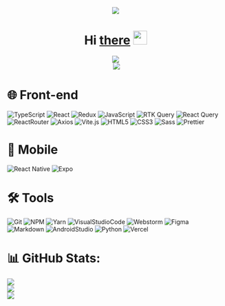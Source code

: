 <div align="center">
	<img src="https://media.tenor.com/3B6fE1zIaHMAAAAd/hotz-hacker.gif" />
	<h1 align="center">
<!-- 		Hi there, I'm
		<a href="https://github.com/Bazelit" target="_blank">David</a> -->
		Hi
		<a href="https://github.com/Bazelit" target="_blank">there</a>
		<img
			src="https://github.com/blackcater/blackcater/raw/main/images/Hi.gif"
			height="32"
		/>
	</h1>
</div>

<div align="center">
	<img
		align="center"
		src="https://readme-typing-svg.herokuapp.com?font=JetBrains+Mono+Medium&pause=1000&color=70A5FD&center=%D0%9B%D0%9E%D0%96%D0%AC&vCenter=%D0%9B%D0%9E%D0%96%D0%AC&repeat=%D0%B8%D1%81%D1%82%D0%B8%D0%BD%D0%BD%D1%8B%D0%B9&width=435&lines=%F0%9F%91%A8%F0%9F%8F%BB%E2%80%8D%F0%9F%92%BBI+am+a+Frontend+developer"
	/>
</div>

<div align="center">
	<a href="https://www.codewars.com/users/Bazelit"
		><img src="https://www.codewars.com/users/Bazelit/badges/small" alt=""
	/></a>
	<img src="https://komarev.com/ghpvc/?username=your-github-Bazelit" />
</div>

# 🌐 Front-end

![TypeScript](https://ziadoua.github.io/m3-Markdown-Badges/badges/TypeScript/typescript1.svg)
![React](https://ziadoua.github.io/m3-Markdown-Badges/badges/React/react2.svg)
![Redux](https://ziadoua.github.io/m3-Markdown-Badges/badges/Redux/redux1.svg)
![JavaScript](https://ziadoua.github.io/m3-Markdown-Badges/badges/Javascript/javascript3.svg)
![RTK Query](https://svgshare.com/s/16y5)
![React Query](https://svgshare.com/s/16zE)
![ReactRouter](https://svgshare.com/s/16xN)
![Axios](https://ziadoua.github.io/m3-Markdown-Badges/badges/Axios/axios3.svg)
![Vite.js](https://ziadoua.github.io/m3-Markdown-Badges/badges/ViteJS/vitejs1.svg)
![HTML5](https://ziadoua.github.io/m3-Markdown-Badges/badges/HTML/html2.svg)
![CSS3](https://ziadoua.github.io/m3-Markdown-Badges/badges/CSS/css2.svg)
![Sass](https://ziadoua.github.io/m3-Markdown-Badges/badges/Sass/sass2.svg)
![Prettier](https://ziadoua.github.io/m3-Markdown-Badges/badges/Prettier/prettier3.svg)

# 📱 Mobile

![React Native](https://ziadoua.github.io/m3-Markdown-Badges/badges/ReactNative/reactnative3.svg)
![Expo](https://ziadoua.github.io/m3-Markdown-Badges/badges/Expo/expo2.svg)

# 🛠 Tools
![Git](https://ziadoua.github.io/m3-Markdown-Badges/badges/Git/git2.svg)
![NPM](https://ziadoua.github.io/m3-Markdown-Badges/badges/npm/npm1.svg)
![Yarn](https://ziadoua.github.io/m3-Markdown-Badges/badges/Yarn/yarn2.svg)
![VisualStudioCode](https://ziadoua.github.io/m3-Markdown-Badges/badges/VisualStudioCode/visualstudiocode2.svg)
![Webstorm](https://ziadoua.github.io/m3-Markdown-Badges/badges/Webstorm/webstorm3.svg)
![Figma](https://ziadoua.github.io/m3-Markdown-Badges/badges/Figma/figma2.svg)
![Markdown](https://ziadoua.github.io/m3-Markdown-Badges/badges/Markdown/markdown3.svg)
![AndroidStudio](https://ziadoua.github.io/m3-Markdown-Badges/badges/AndroidStudio/androidstudio3.svg)
![Python](https://ziadoua.github.io/m3-Markdown-Badges/badges/Python/python3.svg)
![Vercel](https://ziadoua.github.io/m3-Markdown-Badges/badges/Vercel/vercel1.svg)




<!--
# 💻 Tech Stack:
![React](https://img.shields.io/badge/react-%2320232a.svg?style=for-the-badge&logo=react&logoColor=%2361DAFB) ![React Native](https://img.shields.io/badge/react_native-%2320232a.svg?style=for-the-badge&logo=react&logoColor=%2361DAFB) ![React Router](https://img.shields.io/badge/React_Router-CA4245?style=for-the-badge&logo=react-router&logoColor=white) ![JavaScript](https://img.shields.io/badge/javascript-%23323330.svg?style=for-the-badge&logo=javascript&logoColor=%23F7DF1E) ![HTML5](https://img.shields.io/badge/html5-%23E34F26.svg?style=for-the-badge&logo=html5&logoColor=white) ![CSS3](https://img.shields.io/badge/css3-%231572B6.svg?style=for-the-badge&logo=css3&logoColor=white) ![SASS](https://img.shields.io/badge/SASS-hotpink.svg?style=for-the-badge&logo=SASS&logoColor=white) ![Python](https://img.shields.io/badge/python-3670A0?style=for-the-badge&logo=python&logoColor=ffdd54) ![Figma](https://img.shields.io/badge/figma-%23F24E1E.svg?style=for-the-badge&logo=figma&logoColor=white) ![GithubPages](https://img.shields.io/badge/github%20pages-121013?style=for-the-badge&logo=github&logoColor=white)
 -->


# 📊 GitHub Stats:
![](https://github-readme-stats.vercel.app/api?username=Bazelit&theme=react&hide_border=true&include_all_commits=false&count_private=false)<br/>
![](https://github-readme-streak-stats.herokuapp.com/?user=Bazelit&theme=react&hide_border=true)<br/>
![](https://github-readme-stats.vercel.app/api/top-langs/?username=Bazelit&theme=react&hide_border=true&include_all_commits=false&count_private=false&layout=compact)

<!--
---
[![](https://visitcount.itsvg.in/api?id=Bazelit&icon=0&color=0)](https://visitcount.itsvg.in)
 -->


<!-- Proudly created with GPRM ( https://gprm.itsvg.in ) -->

<!--
### 😂 Random Dev Meme
<img src='https://randommeme-five.vercel.app/' style="height: 400px;"/>
 -->

<!--
 **Bazelit/Bazelit** is a ✨ _special_ ✨ repository because its `README.md` (this file) appears on your GitHub profile.
 
 Here are some ideas to get you started:
 
 - 🔭 I’m currently working on ...
 - 🌱 I’m currently learning ...
 - 👯 I’m looking to collaborate on ...
 - 🤔 I’m looking for help with ...
 - 💬 Ask me about ...
 - 📫 How to reach me: ...
 - 😄 Pronouns: ...
 - ⚡ Fun fact: ...
 
 -->



<!-- Proudly created with GPRM ( https://gprm.itsvg.in ) -->
